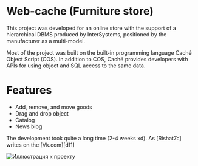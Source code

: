 # Web-cache (Furniture store)

This project was developed for an online store with the support of a hierarchical DBMS produced by InterSystems, positioned by the manufacturer as a multi-model.

Most of the project was built on the built-in programming language Caché Object Script (COS). In addition to COS, Caché provides developers with APIs for using object and SQL access to the same data.

# Features

  - Add, remove, and move goods
  - Drag and drop object
  - Catalog
  - News blog

The development took quite a long time (2-4 weeks xd).  As [Rishat7c] writes on the [Vk.com][df1]

![Иллюстрация к проекту](https://pp.userapi.com/c837332/v837332286/4a913/4HrHj2IK9yo.jpg)
